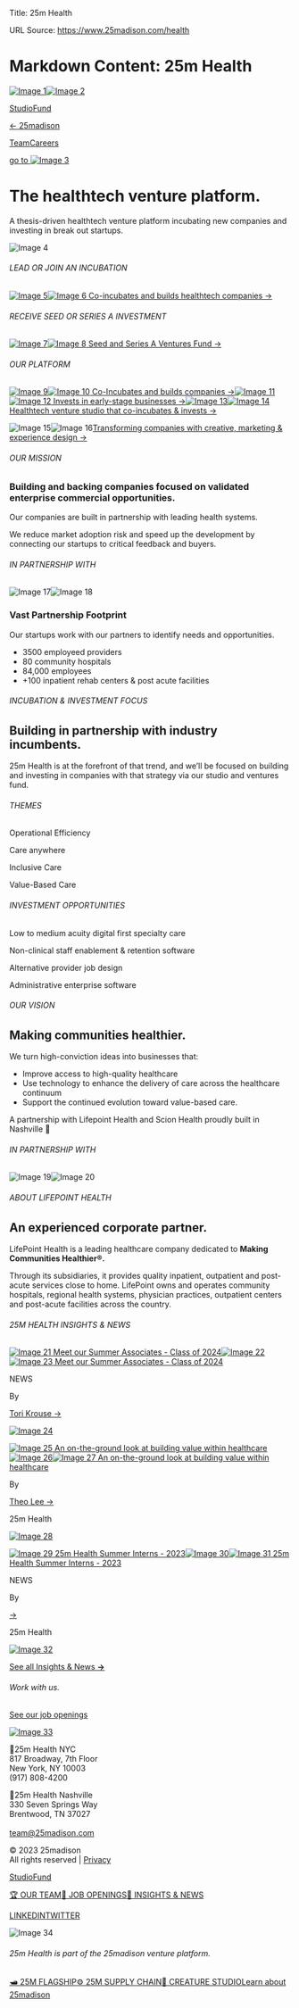 Title: 25m Health

URL Source: https://www.25madison.com/health

Markdown Content:
25m Health
===============

[![Image 1](https://cdn.prod.website-files.com/5f930c69dda9fd346e090f5b/649d806c36ec2449d7bb21a0_25m%20mark.svg)](https://www.25madison.com/health)[![Image 2](https://cdn.prod.website-files.com/5f930c69dda9fd346e090f5b/649d806c7bcfb131555b5693_health.svg)](https://www.25madison.com/health)

[Studio](https://www.25madison.com/health/studio)[Fund](https://www.25madison.com/health/ventures)

[← 25madison](https://www.25madison.com/)

[Team](https://www.25madison.com/health/team)[Careers](https://jobs.25madison.com/)

[go to ![Image 3](https://cdn.prod.website-files.com/5f930c69dda9fd346e090f5b/649b513d8569cfa0be5b167e_25m%20Wordmark.svg)](https://www.25madison.com/)  

The healthtech venture platform.
================================

A thesis-driven healthtech venture platform incubating new companies and investing in break out startups.

![Image 4](https://cdn.prod.website-files.com/5f930c69dda9fd346e090f5b/64abfdabf5ecbe3648d228b0_healthcrossmain.svg)

###### LEAD OR JOIN AN INCUBATION

[![Image 5](https://cdn.prod.website-files.com/5f930c69dda9fd346e090f5b/649d8930a845ef2a1b0045f2_icon_health.svg)![Image 6](https://cdn.prod.website-files.com/5f930c69dda9fd346e090f5b/649f3d3f9e8865ee5b979641_healthstudiowordmark.svg) Co-incubates and builds healthtech companies →](https://www.25madison.com/health/studio)

###### RECEIVE SEED OR SERIES A INVESTMENT

[![Image 7](https://cdn.prod.website-files.com/5f930c69dda9fd346e090f5b/649f3d2b1fb49b32e823c269_healthventuresicon.svg)![Image 8](https://cdn.prod.website-files.com/5f930c69dda9fd346e090f5b/649f3d3e76dbb158ee0c7aaa_healthfundwordmark.svg) Seed and Series A Ventures Fund →](https://www.25madison.com/health/ventures)

###### OUR PLATFORM

[![Image 9](https://cdn.prod.website-files.com/5f930c69dda9fd346e090f5b/649b46b7e2b5bdc355c8c115_icon_Studio.svg)![Image 10](https://cdn.prod.website-files.com/5f930c69dda9fd346e090f5b/6182e9827f83f956049dbac0_studio.svg) Co-Incubates and builds companies →](https://www.25madison.com/flagship/studio)[![Image 11](https://cdn.prod.website-files.com/5f930c69dda9fd346e090f5b/635aa65efb6406cd50f1befc_icon_ventures.svg)![Image 12](https://cdn.prod.website-files.com/5f930c69dda9fd346e090f5b/6182eb81860b3f7132a4a3e8_ventures.svg) Invests in early-stage businesses →](https://www.25madison.com/flagship)[![Image 13](https://cdn.prod.website-files.com/5f930c69dda9fd346e090f5b/635aa9d6e456e525bf58bb36_icon_health.svg)![Image 14](https://cdn.prod.website-files.com/5f930c69dda9fd346e090f5b/6182eb90734f60b3959c6255_health.svg) Healthtech venture studio that co-incubates & invests →](https://www.25madison.com/health)

![Image 15](https://cdn.prod.website-files.com/5f930c69dda9fd346e090f5b/649b46b63357d74ef3cb7a70_icon_create.svg)![Image 16](https://cdn.prod.website-files.com/5f930c69dda9fd346e090f5b/649b4654e7798ba2ba210c71_create%20wordmark.svg)[Transforming companies with creative, marketing & experience design →](https://www.25madison.com/creature)

###### OUR MISSION

### Building and backing companies focused on validated enterprise commercial opportunities.

Our companies are built in partnership with leading health systems.  
  
We reduce market adoption risk and speed up the development by connecting our startups to critical feedback and buyers.

###### IN PARTNERSHIP WITH

![Image 17](https://cdn.prod.website-files.com/5f930c69dda9fd346e090f5b/64ac1040d0248ea4e8f5ba59_lifepointlogo.png)![Image 18](https://cdn.prod.website-files.com/5f930c69dda9fd346e090f5b/64ac1058d6f1e68103753134_scionlogo.png)

### Vast Partnership Footprint

Our startups work with our partners to identify needs and opportunities.

*   3500 employeed providers
*   80 community hospitals
*   84,000 employees
*   +100 inpatient rehab centers & post acute facilities

###### INCUBATION & INVESTMENT FOCUS

Building in partnership with industry incumbents.
-------------------------------------------------

25m Health is at the forefront of that trend, and we’ll be focused on building and investing in companies with that strategy via our studio and ventures fund.

###### THEMES

Operational Efficiency

Care anywhere

Inclusive Care

Value-Based Care

###### INVESTMENT OPPORTUNITIES

Low to medium acuity digital first specialty care

Non-clinical staff enablement & retention software

Alternative provider job design

Administrative enterprise software

###### OUR VISION

Making communities healthier.
-----------------------------

We turn high-conviction ideas into businesses that:

*   Improve access to high-quality healthcare
*   Use technology to enhance the delivery of care across the healthcare continuum
*   Support the continued evolution toward value-based care.

A partnership with Lifepoint Health and Scion Health proudly built in Nashville 🎸

###### IN PARTNERSHIP WITH

![Image 19](https://cdn.prod.website-files.com/5f930c69dda9fd346e090f5b/64ac1040d0248ea4e8f5ba59_lifepointlogo.png)![Image 20](https://cdn.prod.website-files.com/5f930c69dda9fd346e090f5b/64ac1058d6f1e68103753134_scionlogo.png)

###### ABOUT LIFEPOINT HEALTH

An experienced corporate partner.
---------------------------------

LifePoint Health is a leading healthcare company dedicated to **Making Communities Healthier®.**  
  
Through its subsidiaries, it provides quality inpatient, outpatient and post-acute services close to home. LifePoint owns and operates community hospitals, regional health systems, physician practices, outpatient centers and post-acute facilities across the country.

###### 25M HEALTH INSIGHTS & NEWS

[![Image 21](https://cdn.prod.website-files.com/5fd3bb4fb47e966aced10d0b/6670703faf8dab5dc2c688e3_interns%203.png) Meet our Summer Associates - Class of 2024](https://www.25madison.com/health#)[![Image 22](https://cdn.prod.website-files.com/5fd3bb4fb47e966aced10d0b/6670703faf8dab5dc2c688e3_interns%203.png)![Image 23](https://cdn.prod.website-files.com/5fd3bb4fb47e966aced10d0b/66706f71f5177d303540943d_Interns.png) Meet our Summer Associates - Class of 2024](https://www.25madison.com/content/meet-our-summer-associates---class-of-2024)

NEWS

   By 

[Tori Krouse →](https://www.25madison.com/teammembers/tori-krouse) 

[![Image 24](https://cdn.prod.website-files.com/5f930c69dda9fd346e090f5b/613783efd478885a463df84c_foreign.svg)](https://www.25madison.com/health#)

[![Image 25](https://cdn.prod.website-files.com/5fd3bb4fb47e966aced10d0b/64b82d8ce48d9a137eb83716_Screenshot%202023-07-19%20at%201.37.53%20PM.png) An on-the-ground look at building value within healthcare](https://www.25madison.com/health#)[![Image 26](https://cdn.prod.website-files.com/5fd3bb4fb47e966aced10d0b/64b82d8ce48d9a137eb83716_Screenshot%202023-07-19%20at%201.37.53%20PM.png)![Image 27](https://www.25madison.com/health) An on-the-ground look at building value within healthcare](https://www.25madison.com/content/an-on-the-ground-look-at-building-value-within-healthcare)

   By 

[Theo Lee →](https://www.25madison.com/teammembers/theo-lee) 

25m Health

[![Image 28](https://cdn.prod.website-files.com/5f930c69dda9fd346e090f5b/613783efd478885a463df84c_foreign.svg)](https://www.25madison.com/health#)

[![Image 29](https://cdn.prod.website-files.com/5fd3bb4fb47e966aced10d0b/6493798c7da97af6ab286bd9_interns-bg.png) 25m Health Summer Interns - 2023](https://www.25madison.com/health#)[![Image 30](https://cdn.prod.website-files.com/5fd3bb4fb47e966aced10d0b/6493798c7da97af6ab286bd9_interns-bg.png)![Image 31](https://cdn.prod.website-files.com/5fd3bb4fb47e966aced10d0b/6493798c7da97af6ab286bd9_interns-bg.png) 25m Health Summer Interns - 2023](https://www.25madison.com/content/25m-health-summer-interns-2023)

NEWS

   By 

   [→](https://www.25madison.com/health#) 

25m Health

[![Image 32](https://cdn.prod.website-files.com/5f930c69dda9fd346e090f5b/613783efd478885a463df84c_foreign.svg)](https://www.25madison.com/health#)

[See all Insights & News **→**](https://www.25madison.com/business-unit/health)

###### Work with us.

[See our job openings](https://jobs.25madison.com/jobs?filter=eyJvcmdhbml6YXRpb24uaWQiOlsiMzcyOTUiXX0%3D)

[![Image 33](https://cdn.prod.website-files.com/5f930c69dda9fd346e090f5b/649f42bbe8a7823594f7214a_25mhealthfullmark.svg)](https://www.25madison.com/)

🗽25m Health NYC  
817 Broadway, 7th Floor  
New York, NY 10003  
(917) 808-4200  
  
🎸25m Health Nashville  
330 Seven Springs Way  
Brentwood, TN 37027  
‍  
[team@25madison.com](mailto:team@25madison.com?subject=Website%20inquiry)  
  
© 2023 25madison  
All rights reserved | [Privacy](https://www.25madison.com/content/privacy)

[Studio](https://www.25madison.com/health/studio)[Fund](https://www.25madison.com/health/ventures)

[🏆 OUR TEAM](https://www.25madison.com/health/team)[🚀 JOB OPENINGS](https://jobs.25madison.com/companies)[📰 INSIGHTS & NEWS](https://www.25madison.com/insights)

[LINKEDIN](https://www.linkedin.com/company/25madison/)[TWITTER](https://twitter.com/25m_official)

![Image 34](https://cdn.prod.website-files.com/5f930c69dda9fd346e090f5b/634d514fe6cf5868dfe5c2f7_25m%20Wordmark_2022.svg)

###### 25m Health is part of the 25madison venture platform.

[🛥️ 25M FLAGSHIP](https://www.25madison.com/flagship)[⚙️ 25M SUPPLY CHAIN](https://www.25madison.com/supplychain)[🦋 CREATURE STUDIO](https://www.25madison.com/creature)[Learn about 25madison](https://www.25madison.com/)
